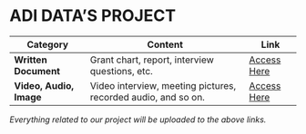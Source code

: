 # ADI DATA’S PROJECT

| **Category**           | **Content**                                                                    | **Link**                                                                                                                      |
|-------------------------|--------------------------------------------------------------------------------|------------------------------------------------------------------------------------------------------------------------------|
| **Written Document**    | Grant chart, report, interview questions, etc.                                | [Access Here](https://1drv.ms/f/c/3e47c3a9d03a83ec/Em2RqiMeGghOgBPBl4h7OJQBlfGTBI7MmSakjmhA4-N2Og?e=4xuSyN)                   |
| **Video, Audio, Image** | Video interview, meeting pictures, recorded audio, and so on.                 | [Access Here](https://drive.google.com/drive/folders/15o8C3H1or-7eIRL5Twhkt_n0gW85CCXZ?usp=share_link)                        |

*Everything related to our project will be uploaded to the above links.*
